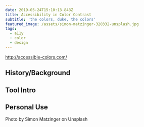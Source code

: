 ```yaml
---
date: 2019-05-24T15:10:13.843Z
title: Accessibility in Color Contrast
subtitle: 'the colors, duke, the colors'
featured_image: /assets/simon-matzinger-320332-unsplash.jpg
tags:
  - a11y
  - color
  - design
---
```

http://accessible-colors.com/

## History/Background

## Tool Intro

## Personal Use

Photo by Simon Matzinger on Unsplash
